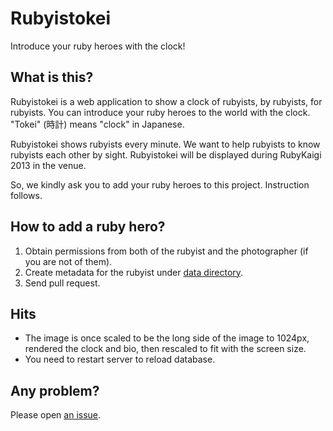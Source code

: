 # Rubyistokei

Introduce your ruby heroes with the clock!

## What is this?

Rubyistokei is a web application to show a clock of rubyists, by rubyists, for rubyists. You can introduce your ruby heroes to the world with the clock. "Tokei" (時計) means "clock" in Japanese.

Rubyistokei shows rubyists every minute. We want to help rubyists to know rubyists each other by sight. Rubyistokei will be displayed during RubyKaigi 2013 in the venue.

So, we kindly ask you to add your ruby heroes to this project. Instruction follows.

## How to add a ruby hero?

1. Obtain permissions from both of the rubyist and the photographer (if you are not of them).
2. Create metadata for the rubyist under [data directory](https://github.com/darashi/rubyistokei/tree/master/data).
3. Send pull request.

## Hits

* The image is once scaled to be the long side of the image to 1024px, rendered the clock and bio, then rescaled to fit with the screen size.
* You need to restart server to reload database.

## Any problem?

Please open [an issue](https://github.com/darashi/rubyistokei/issues).
